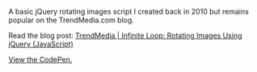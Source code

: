 A basic jQuery rotating images script I created back in 2010 but remains popular on the TrendMedia.com blog.

Read the blog post: [TrendMedia | Infinite Loop: Rotating Images Using jQuery (JavaScript)](http://trendmedia.com/news/infinite-rotating-images-using-jquery-javascript/)

[View the CodePen.](http://codepen.io/mcnitt/pen/ubjHk)